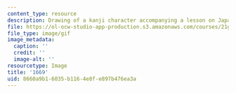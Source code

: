 ```yaml
---
content_type: resource
description: Drawing of a kanji character accompanying a lesson on Japanese.
file: https://ol-ocw-studio-app-production.s3.amazonaws.com/courses/21g-504-japanese-iv-spring-2009/8660a9b16035b1164e8fe897b476ea3a_1669.gif
file_type: image/gif
image_metadata:
  caption: ''
  credit: ''
  image-alt: ''
resourcetype: Image
title: '1669'
uid: 8660a9b1-6035-b116-4e8f-e897b476ea3a
---
```

